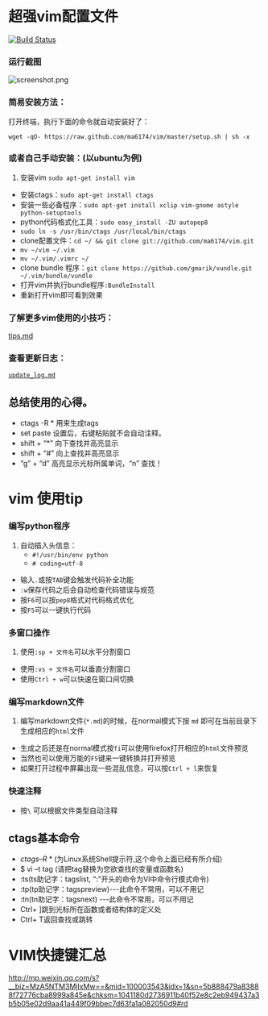 # 超强vim配置文件

[![Build Status](https://travis-ci.org/ma6174/vim.png?branch=master)](https://travis-ci.org/ma6174/vim)

### 运行截图

![screenshot.png](screenshot.png)

### 简易安装方法：

打开终端，执行下面的命令就自动安装好了：

`wget -qO- https://raw.github.com/ma6174/vim/master/setup.sh | sh -x`

### 或者自己手动安装：(以ubuntu为例)

1. 安装vim `sudo apt-get install vim`
- 安装ctags：`sudo apt-get install ctags`
- 安装一些必备程序：`sudo apt-get install xclip vim-gnome astyle python-setuptools`
- python代码格式化工具：`sudo easy_install -ZU autopep8`
- `sudo ln -s /usr/bin/ctags /usr/local/bin/ctags`
- clone配置文件：`cd ~/ && git clone git://github.com/ma6174/vim.git`
- `mv ~/vim ~/.vim`
- `mv ~/.vim/.vimrc ~/`
- clone bundle 程序：`git clone https://github.com/gmarik/vundle.git ~/.vim/bundle/vundle`
- 打开vim并执行bundle程序`:BundleInstall`
- 重新打开vim即可看到效果

### 了解更多vim使用的小技巧：

[tips.md](tips.md)

### 查看更新日志：

[`update_log.md`](update_log.md)

## 总结使用的心得。
* ctags -R * 用来生成tags
* set paste 设置后，右键粘贴就不会自动注释。
* shift + “*” 向下查找并高亮显示
* shift + “#” 向上查找并高亮显示
* “g” + “d” 高亮显示光标所属单词，“n” 查找！

# vim 使用tip

### 编写python程序

1. 自动插入头信息：
    - `#!/usr/bin/env python`
    - `# coding=utf-8`
- 输入`.`或按`TAB`键会触发代码补全功能
- `:w`保存代码之后会自动检查代码错误与规范
- 按`F6`可以按`pep8`格式对代码格式优化
- 按`F5`可以一键执行代码


### 多窗口操作

1. 使用`:sp + 文件名`可以水平分割窗口
- 使用`:vs + 文件名`可以垂直分割窗口
- 使用`Ctrl + w`可以快速在窗口间切换

### 编写markdown文件

1. 编写markdown文件(`*.md`)的时候，在normal模式下按 `md` 即可在当前目录下生成相应的`html`文件
- 生成之后还是在normal模式按`fi`可以使用firefox打开相应的`html`文件预览
- 当然也可以使用万能的`F5`键来一键转换并打开预览
- 如果打开过程中屏幕出现一些混乱信息，可以按`Ctrl + l`来恢复

### 快速注释

- 按` \ ` 可以根据文件类型自动注释


## ctags基本命令
* $ctags –R * ($为Linux系统Shell提示符,这个命令上面已经有所介绍)
* $ vi –t tag (请把tag替换为您欲查找的变量或函数名)
* :ts(ts助记字：tagslist, “:”开头的命令为VI中命令行模式命令)
* :tp(tp助记字：tagspreview)---此命令不常用，可以不用记
* :tn(tn助记字：tagsnext) ---此命令不常用，可以不用记
* Ctrl+ ]跳到光标所在函数或者结构体的定义处
* Ctrl+ T返回查找或跳转

# VIM快捷键汇总
http://mp.weixin.qq.com/s?__biz=MzA5NTM3MjIxMw==&mid=100003543&idx=1&sn=5b888479a83888f72776cba8999a845e&chksm=1041180d2736911b40f52e8c2eb949437a3b5b05e02d9aa41a449f09bbec7d63fa1a082050d9#rd

